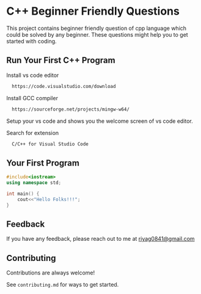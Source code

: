 
# C++ Beginner Friendly Questions

This project contains beginner friendly question of cpp language which could be solved by any beginner. These questions might help you to get started with coding.
## Run Your First C++ Program

Install vs code editor

```bash
  https://code.visualstudio.com/download
```

Install GCC compiler

```bash
  https://sourceforge.net/projects/mingw-w64/
```

Setup your vs code and shows you the welcome screen of vs code editor.


Search for extension

```bash
  C/C++ for Visual Studio Code
```

  
## Your First Program

```cpp
#include<iostream>
using namespace std;

int main() {
    cout<<"Hello Folks!!!";
}
```

  
## Feedback

If you have any feedback, please reach out to me at riyag0841@gmail.com

  
## Contributing

Contributions are always welcome!

See `contributing.md` for ways to get started.



  
